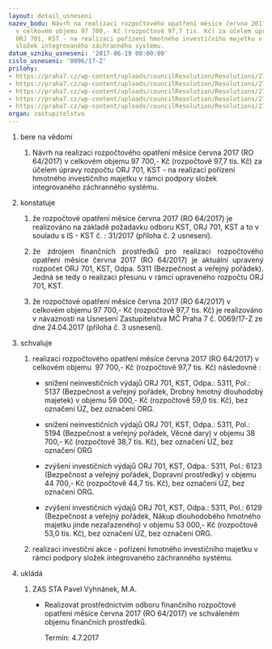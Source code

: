 ```yaml
---
layout: detail_usneseni
nazev_bodu: Návrh na realizaci rozpočtového opatření měsíce června 2017 (RO 64/2017)
  v celkovém objemu 97 700,- Kč (rozpočtově 97,7 tis. Kč) za účelem úpravy rozpočtu
  ORJ 701, KST - na realizaci pořízení hmotného investičního majetku v rámci podpory
  složek integrovaného záchranného systému.
datum_vzniku_usneseni: '2017-06-19 00:00:00'
cislo_usneseni: '0096/17-Z'
prilohy:
- https://praha7.cz/wp-content/uploads/councilResolution/Resolutions/27229/export/Duvodovazprava~217997.docx
- https://praha7.cz/wp-content/uploads/councilResolution/Resolutions/27229/export/IS_KST_Pozadaveknarozpoctoveopatreni~217996.doc
- https://praha7.cz/wp-content/uploads/councilResolution/Resolutions/27229/export/UsneseniZastupitelstvaMCPraha7_c_0069_17_ze_dne_24_04_2017~217995.pdf
- https://praha7.cz/wp-content/uploads/councilResolution/Resolutions/27229/export/Usneseni_R_MC_0526_17_R~217994.pdf
- https://praha7.cz/wp-content/uploads/councilResolution/Resolutions/27229/export/export~301217.pdf
organ: zastupitelstvo
---
```

<ol class="urzList_view" id="urzList">
<li id="" class="urzClass1"><span name="1">bere na vědomí</span> 
<ol class="urzOlClass">
<li id="" class="urzClass2" style="TEXT-ALIGN: left"><span><p>Návrh na realizaci rozpočtového opatření měsíce června 2017 (RO 64/2017) v celkovém objemu 97 700,- Kč (rozpočtově 97,7 tis. Kč) za účelem úpravy rozpočtu ORJ 701, KST - na realizaci pořízení hmotného investičního majetku v rámci podpory složek integrovaného záchranného systému.</p></span></li></ol></li>
<li id="" class="urzClass1"><span name="6">konstatuje</span> 
<ol id="" class="urzOlClass">
<li id="" class="urzClass2" style="TEXT-ALIGN: left"><span><p>že rozpočtové opatření měsíce června 2017 (RO 64/2017)&nbsp;je realizováno na základě požadavku odboru KST, ORJ 701, KST a to v souladu s IS - KST č. : 31/2017 (příloha č. 2 usnesení).</p></span></li>
<li id="" class="urzClass2" style="TEXT-ALIGN: justify"><span><p style="TEXT-ALIGN: justify" data-mce-style="text-align: justify;">že zdrojem finančních prostředků pro realizaci rozpočtového opatření měsíce června 2017 (RO 64/2017) je aktuální upravený rozpočet ORJ 701, KST, Odpa. 5311 (Bezpečnost a veřejný pořádek). Jedná se tedy o realizaci přesunu v rámci upraveného rozpočtu ORJ 701, KST.<br></p></span></li><li style="text-align: left;" id="" class="urzClass2"><span><p>že rozpočtové opatření měsíce června 2017 (RO 64/2017) v celkovém objemu 97 700,- Kč (rozpočtově 97,7 tis. Kč) je realizováno v návaznosti na Usnesení Zastupitelstva MČ Praha 7 č. 0069/17-Z ze dne 24.04.2017 (příloha č. 3 usnesení).</p></span></li>
</ol></li>
<li id="" class="urzClass1"><span name="24">schvaluje</span> 
<ol id="" class="urzOlClass">
<li id="" class="urzClass2" style="TEXT-ALIGN: left"><span><p>realizaci rozpočtového opatření&nbsp;měsíce června 2017 (RO 64/2017) v celkovém objemu&nbsp; 97 700,- Kč (rozpočtově 97,7 tis. Kč) následovně :</p></span>
<ul class="urzUlClass">
<li id="" class="urzClass3" style="TEXT-ALIGN: left"><span><p>snížení neinvestičních výdajů ORJ 701, KST, Odpa.: 5311, Pol.: 5137 (Bezpečnost a veřejný pořádek, Drobný hmotný dlouhodobý majetek) v objemu 59 000,- Kč (rozpočtově 59,0 tis. Kč), bez označení ÚZ, bez označení ORG.<br></p></span></li>
<li id="" class="urzClass3" style="TEXT-ALIGN: left"><span><p>snížení neinvestičních výdajů ORJ 701, KST, Odpa.: 5311, Pol.: 5194 (Bezpečnost a veřejný pořádek, Věcné dary) v objemu 38 700,- Kč (rozpočtově 38,7 tis. Kč), bez označení ÚZ, bez označení ORG</p></span></li><li style="text-align: left;" id="" class="urzClass3"><span><p>zvýšení investičních výdajů ORJ 701, KST, Odpa.: 5311, Pol.: 6123 (Bezpečnost a veřejný pořádek, Dopravní prostředky) v objemu 44 700,- Kč (rozpočtově 44,7 tis. Kč), bez označení ÚZ, bez označení ORG.</p></span></li><li style="text-align: left;" id="" class="urzClass3"><span><p>zvýšení investičních výdajů ORJ 701, KST, Odpa.: 5311, Pol.: 6129 (Bezpečnost a veřejný pořádek, Nákup dlouhodobého hmotného majetku jinde nezařazeného) v objemu 53 000,- Kč (rozpočtově 53,0 tis. Kč), bez označení ÚZ, bez označení ORG.</p></span></li></ul></li><li style="text-align: left;" id="" class="urzClass2"><span><p>realizaci investiční akce - pořízení hmotného investičního majetku v rámci podpory složek integrovaného záchranného systému.</p></span></li>
</ol></li><li class="urzClass1" id="urzUkoly"><span name="1">ukládá</span><ol class="urzOlClass"><li class="urzClass2"><span><p>ZAS STA Pavel Vyhnánek, M.A.</p></span><ul class="urzUlClass"><li class="urzClass3"><span><p>Realizovat prostřednictvím odboru finančního rozpočtové opatření měsíce června 2017 (RO 64/2017) ve schváleném objemu finančních prostředků.</p></span><span class="urzUkolTermin">  Termín:&nbsp;4.7.2017</span></li></ul></li></ol></li>
</ol>